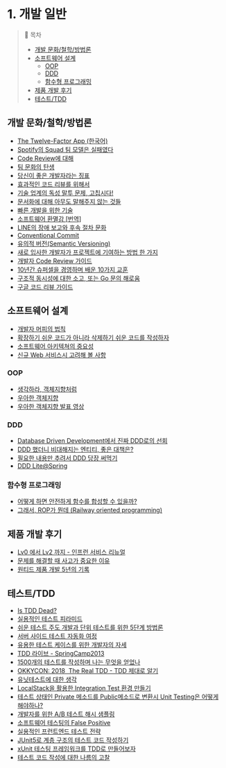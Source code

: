 # 1. 개발 일반

>📌 목차
>- [개발 문화/철학/방법론](#개발-문화철학방법론)
>- [소프트웨어 설계](#소프트웨어-설계)
>   - [OOP](#oop)
>   - [DDD](#ddd)
>   - [함수형 프로그래밍](#함수형-프로그래밍)
>- [제품 개발 후기](#제품-개발-후기)
>- [테스트/TDD](#테스트tdd)


## 개발 문화/철학/방법론
- [The Twelve-Factor App (한국어)](https://12factor.net/ko/)
- [Spotify의 Squad 팀 모델은 실패였다](https://www.jeremiahlee.com/posts/failed-squad-goals/)
- [Code Review에 대해](https://youtu.be/FJNV_qoRRks)
- [팀 문화의 탄생](https://techblog.woowahan.com/2677/)
- [당신이 좋은 개발자라는 징표](http://jhrogue.blogspot.com/2012/06/b.html)
- [효과적인 코드 리뷰를 위해서](https://engineering.linecorp.com/ko/blog/effective-codereview/)
- [기술 업계의 독성 말투 문제, 고칩시다!](https://edykim.com/ko/post/tech-has-a-toxic-tone-problem-lets-fix-it/)
- [문서화에 대해 아무도 말해주지 않는 것들](http://blog.weirdx.io/post/60414)
- [빠른 개발을 위한 기술](https://rinae.dev/posts/the-fine-art-of-fast-development-kr-1)
- [소프트웨어 환멸감 [번역]](https://muchtrans.com/translations/software-disenchantment.ko.html)
- [LINE의 장애 보고와 후속 절차 문화](https://engineering.linecorp.com/ko/blog/line-failure-reporting-and-follow-up-process-culture/)
- [Conventional Commit](https://www.conventionalcommits.org/en/v1.0.0/)
- [유의적 버전(Semantic Versioning)](https://semver.org/lang/ko/)
- [새로 입사한 개발자가 프로젝트에 기여하는 방법 한 가지](https://helloworld.kurly.com/blog/fix-style-with-command/)
- [개발자 Code Review 가이드](https://wnsgml972.github.io/devops/2020/05/17/CodeReview1/)
- [10년간 슈퍼셀을 경영하며 배운 10가지 교훈](http://masterfarseer.blogspot.com/2020/08/10-10.html)
- [구조적 동시성에 대한 소고, 또는 Go 문의 해로움](https://muchtrans.com/translations/notes-on-structured-concurrency-or-go-statement-considered-harmful.ko.html)
- [구글 코드 리뷰 가이드](https://google.github.io/eng-practices/review/reviewer/)


## 소프트웨어 설계
- [개발자 머피의 법칙](https://techblog.woowahan.com/2645/)
- [확장하기 쉬운 코드가 아니라 삭제하기 쉬운 코드를 작성하자](https://harfangk.github.io/2016/10/30/write-code-that-is-easy-to-delete-not-easy-to-extend-ko.html)
- [소프트웨어 아키텍쳐의 중요성](https://youtu.be/4E1BHTvhB7Y)
- [신규 Web 서비스시 고려해 볼 사항](http://kwonnam.pe.kr/wiki/web/%EC%8B%A0%EA%B7%9C%EC%84%9C%EB%B9%84%EC%8A%A4)


### OOP
- [생각하라, 객체지향처럼](https://techblog.woowahan.com/2502/)
- [우아한 객체지향](https://www.slideshare.net/baejjae93/ss-150432699)
- [우아한 객체지향 발표 영상](https://youtu.be/dJ5C4qRqAgA)


### DDD
- [Database Driven Development에서 진짜 DDD로의 선회](https://helloworld.kurly.com/blog/road-to-ddd/)
- [DDD 했더니 비대해지는 엔티티, 좋은 대책은?](http://jaynewho.com/post/45)
- [필요한 내용만 추려서 DDD 당장 써먹기](https://www.popit.kr/%ED%95%84%EC%9A%94%ED%95%9C-%EB%82%B4%EC%9A%A9%EB%A7%8C-%EC%B6%94%EB%A0%A4%EC%84%9C-ddd-%EB%8B%B9%EC%9E%A5-%EC%8D%A8%EB%A8%B9%EA%B8%B0/)
- [DDD Lite@Spring](https://youtu.be/TdyOH1xZpT8)



### 함수형 프로그래밍
- [어떻게 하면 안전하게 함수를 합성할 수 있을까?](https://evan-moon.github.io/2020/01/27/safety-function-composition/)
- [그래서, ROP가 뭔데 (Railway oriented programming)](https://medium.com/@0e/%E1%84%80%E1%85%B3%E1%84%85%E1%85%A2%E1%84%89%E1%85%A5-rop%E1%84%80%E1%85%A1-%E1%84%86%E1%85%AF%E1%86%AB%E1%84%83%E1%85%A6-%E1%84%8A%E1%85%B5%E1%86%B8%E1%84%83%E1%85%A5%E1%86%A8%E1%84%8B%E1%85%A1-railway-oriented-programming-4e8070c04bda)

## 제품 개발 후기
- [Lv0 에서 Lv2 까지 - 인프런 서비스 리뉴얼](https://www.hyungjoo.me/4%EB%85%84%EC%9D%84-%EA%B8%B0%EB%8B%A4%EB%A6%B0-%EC%9D%B8%ED%94%84%EB%9F%B0-%EC%84%9C%EB%B9%84%EC%8A%A4-%EB%A6%AC%EB%89%B4%EC%96%BC-%EC%98%A4%ED%94%88)
- [문제를 해결할 때 사고가 중요한 이유](https://engineering.linecorp.com/ko/blog/think-differently-to-solve-problems/)
- [원티드 제품 개발 5년의 기록](https://medium.com/wantedjobs/%EC%9B%90%ED%8B%B0%EB%93%9C-%EC%A0%9C%ED%92%88-%EA%B0%9C%EB%B0%9C-5%EB%85%84%EC%9D%98-%EA%B8%B0%EB%A1%9D-d353b1231896)


## 테스트/TDD
- [Is TDD Dead?](https://martinfowler.com/articles/is-tdd-dead/)
- [실용적인 테스트 피라미드](https://www.integer.blog/practical-test-pyramid/)
- [쉬운 테스트 주도 개발과 단위 테스트를 위한 5단계 방법론](https://medium.com/@cmygray/%EB%B2%88%EC%97%AD-%EC%89%AC%EC%9A%B4-%ED%85%8C%EC%8A%A4%ED%8A%B8-%EC%A3%BC%EB%8F%84-%EA%B0%9C%EB%B0%9C%EA%B3%BC-%EB%8B%A8%EC%9C%84-%ED%85%8C%EC%8A%A4%ED%8A%B8%EB%A5%BC-%EC%9C%84%ED%95%9C-5%EB%8B%A8%EA%B3%84-%EB%B0%A9%EB%B2%95%EB%A1%A0-b82fea6c8d90)
- [서버 사이드 테스트 자동화 여정](https://engineering.linecorp.com/ko/blog/server-side-test-automation-journey-1/)
- [유용한 테스트 케이스를 위한 개발자의 자세](https://blog.shiren.dev/2020-06-15-%EC%9C%A0%EC%9A%A9%ED%95%9C%ED%85%8C%EC%8A%A4%ED%8A%B8%EC%BC%80%EC%9D%B4%EC%8A%A4%EB%A5%BC%EC%9C%84%ED%95%9C%EA%B0%9C%EB%B0%9C%EC%9E%90%EC%9D%98%EC%9E%90%EC%84%B8/)
- [TDD 라이브 - SpringCamp2013](https://youtu.be/AE7K-16dEjo?si=vQSTjVn7YdriEPUM)
- [1500개의 테스트를 작성하며 나는 무엇을 얻었나](https://medium.com/@minhyeok4dev/1500%EA%B0%9C-%ED%85%8C%EC%8A%A4%ED%8A%B8%EB%A5%BC-%EC%9E%91%EC%84%B1%ED%95%98%EB%A9%B0-%EB%82%98%EB%8A%94-%EB%AC%B4%EC%97%87%EC%9D%84-%EC%96%BB%EC%97%88%EB%82%98-62b9facd53d8)
- [OKKYCON: 2018  The Real TDD - TDD 제대로 알기](https://www.youtube.com/watch?v=Cz_a2gQp63c&list=PLhSAACiXcoKK318PRta9AmxgdkPB9q9Sm)
- [유닛테스트에 대한 생각](https://blog.outsider.ne.kr/1275)
- [LocalStack을 활용한 Integration Test 환경 만들기](http://woowabros.github.io/tools/2019/07/18/localstack-integration.html)
- [테스트 상태인 Private 메소드를 Public메소드로 변환시 Unit Testing은 어떻게 해야하나?](https://www.slipp.net/questions/253)
- [개발자를 위한 A/B 테스트 해시 샘플링](https://brunch.co.kr/@springboot/283)
- [소프트웨어 테스팅의 False Positive](https://gyuwon.github.io/blog/2018/12/19/false-positive-in-software-testing.html)
- [실용적인 프런트엔드 테스트 전략](https://youtu.be/q9d631Nl0_4?si=VFUolLIiEuqx_-nD)
- [JUnit5로 계층 구조의 테스트 코드 작성하기](https://johngrib.github.io/wiki/junit5-nested/)
- [xUnit 테스팅 프레임워크를 TDD로 만들어보자](https://www.youtube.com/live/tdKFZcZSJmg?si=MU-XZMThaYbo8lnC)
- [테스트 코드 작성에 대한 나름의 고찰](https://github.com/cheese10yun/blog-sample/blob/master/test-code/README.md)
